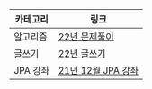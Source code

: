 |카테고리|링크|
| ------ | ------ | 
| 알고리즘| [22년 문제풀이](22년/22년-문제풀이.md) | 
| 글쓰기 | [22년 글쓰기](22년/22년-글쓰기.md) |
| JPA 강좌 | [21년 12월 JPA 강좌](21년/12월/12월.md) |